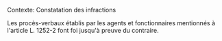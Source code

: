 Contexte: Constatation des infractions

Les procès-verbaux établis par les agents et fonctionnaires mentionnés à l'article L. 1252-2 font foi jusqu'à preuve du contraire.